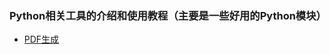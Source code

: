 ### Python相关工具的介绍和使用教程（主要是一些好用的Python模块）
* [PDF生成](./https://github.com/EvelynWOO/tools/blob/master/python/pdf%E7%94%9F%E6%88%90%E5%B7%A5%E5%85%B7.md) 
